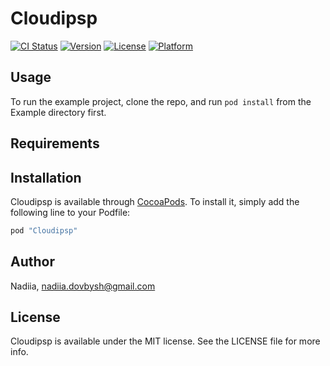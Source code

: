 # Cloudipsp

[![CI Status](http://img.shields.io/travis/Nadiia/Cloudipsp.svg?style=flat)](https://travis-ci.org/Nadiia/Cloudipsp)
[![Version](https://img.shields.io/cocoapods/v/Cloudipsp.svg?style=flat)](http://cocoapods.org/pods/Cloudipsp)
[![License](https://img.shields.io/cocoapods/l/Cloudipsp.svg?style=flat)](http://cocoapods.org/pods/Cloudipsp)
[![Platform](https://img.shields.io/cocoapods/p/Cloudipsp.svg?style=flat)](http://cocoapods.org/pods/Cloudipsp)

## Usage

To run the example project, clone the repo, and run `pod install` from the Example directory first.

## Requirements

## Installation

Cloudipsp is available through [CocoaPods](http://cocoapods.org). To install
it, simply add the following line to your Podfile:

```ruby
pod "Cloudipsp"
```

## Author

Nadiia, nadiia.dovbysh@gmail.com

## License

Cloudipsp is available under the MIT license. See the LICENSE file for more info.
